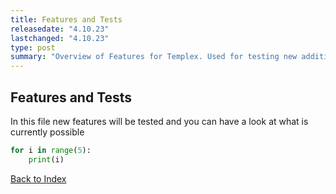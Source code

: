 ```yaml
---
title: Features and Tests
releasedate: "4.10.23"
lastchanged: "4.10.23"
type: post
summary: "Overview of Features for Templex. Used for testing new additions."
---
```


## Features and Tests

In this file new features will be tested and you can have a look at what is
currently possible

```python
for i in range(5):
    print(i)
```

[Back to Index](./index.html)
